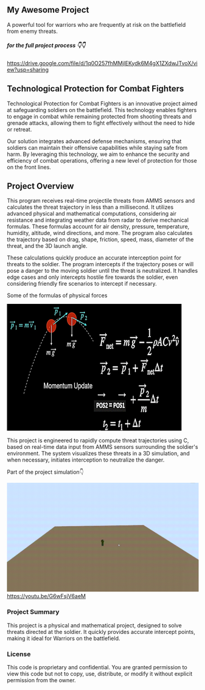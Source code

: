## My Awesome Project

A powerful tool for warriors who are frequently at risk on the battlefield from enemy threats.
##### for the full project process 👇👇
https://drive.google.com/file/d/1q0O257fhMMjlEKydk6M4gX1ZXdwJTvoX/view?usp=sharing

## Technological Protection for Combat Fighters
Technological Protection for Combat Fighters is an innovative project aimed at safeguarding soldiers on the battlefield. This technology enables fighters to engage in combat while remaining protected from shooting threats and grenade attacks, allowing them to fight effectively without the need to hide or retreat.

Our solution integrates advanced defense mechanisms, ensuring that soldiers can maintain their offensive capabilities while staying safe from harm. By leveraging this technology, we aim to enhance the security and efficiency of combat operations, offering a new level of protection for those on the front lines.



## Project Overview
This program receives real-time projectile threats from AMMS sensors and calculates the threat trajectory in less than a millisecond. It utilizes advanced physical and mathematical computations, considering air resistance and integrating weather data from radar to derive mechanical formulas. These formulas account for air density, pressure, temperature, humidity, altitude, wind directions, and more. The program also calculates the trajectory based on drag, shape, friction, speed, mass, diameter of the threat, and the 3D launch angle.

These calculations quickly produce an accurate interception point for threats to the soldier. The program intercepts if the trajectory poses or will pose a danger to the moving soldier until the threat is neutralized. It handles edge cases and only intercepts hostile fire towards the soldier, even considering friendly fire scenarios to intercept if necessary.

Some of the formulas of physical forces

 ![simulation](Physics.png)


This project is engineered to rapidly compute threat trajectories using C, based on real-time data input from AMMS sensors surrounding the soldier's environment. The system visualizes these threats in a 3D simulation, and when necessary, initiates interception to neutralize the danger.

Part of the project simulation👇

 ![simulation](simulation.gif)
https://youtu.be/G6wFsjV6aeM
###  Project Summary
This project is a physical and mathematical project, designed to solve threats directed at the soldier. It quickly provides accurate intercept points, making it ideal for Warriors on the battlefield.

### License
This code is proprietary and confidential. You are granted permission to view this code but not to copy, use, distribute, or modify it without explicit permission from the owner.
